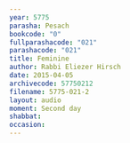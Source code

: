```yaml
---
year: 5775
parasha: Pesach
bookcode: "0"
fullparashacode: "021"
parashacode: "021"
title: Feminine
author: Rabbi Eliezer Hirsch
date: 2015-04-05
archivecode: 57750212
filename: 5775-021-2
layout: audio
moment: Second day
shabbat: 
occasion: 
---
```

